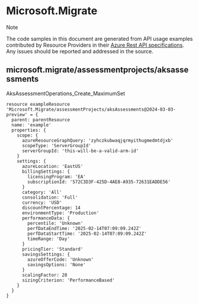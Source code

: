 # Microsoft.Migrate
  
> [!NOTE]
> The code samples in this document are generated from API usage examples contributed by Resource Providers in their [Azure Rest API specifications](https://github.com/Azure/azure-rest-api-specs). Any issues should be reported and addressed in the source.


## microsoft.migrate/assessmentprojects/aksassessments

AksAssessmentOperations_Create_MaximumSet
```bicep
resource exampleResource 'Microsoft.Migrate/assessmentProjects/aksAssessments@2024-03-03-preview' = {
  parent: parentResource 
  name: 'example'
  properties: {
    scope: {
      azureResourceGraphQuery: 'zyhczkubwaqjqrmyithugmedmtdjxb'
      scopeType: 'ServerGroupId'
      serverGroupId: 'this-will-be-a-valid-arm-id'
    }
    settings: {
      azureLocation: 'EastUS'
      billingSettings: {
        licensingProgram: 'EA'
        subscriptionId: '572C3D3F-425D-4AE8-A935-72631EADDE56'
      }
      category: 'All'
      consolidation: 'Full'
      currency: 'USD'
      discountPercentage: 14
      environmentType: 'Production'
      performanceData: {
        percentile: 'Unknown'
        perfDataEndTime: '2025-02-14T07:09:09.242Z'
        perfDataStartTime: '2025-02-14T07:09:09.242Z'
        timeRange: 'Day'
      }
      pricingTier: 'Standard'
      savingsSettings: {
        azureOfferCode: 'Unknown'
        savingsOptions: 'None'
      }
      scalingFactor: 20
      sizingCriterion: 'PerformanceBased'
    }
  }
}
```
